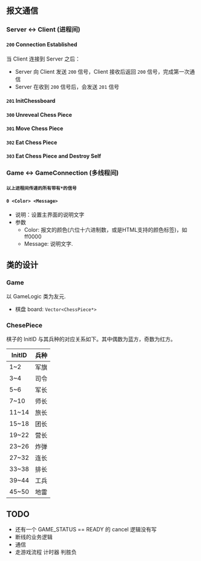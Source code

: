 ## 报文通信

### Server <-> Client (进程间)

#### `200` Connection Established

当 Client 连接到 Server 之后：

+ Server 向 Client 发送 `200` 信号，Client 接收后返回 `200` 信号，完成第一次通信
+ Server 在收到 `200` 信号后，会发送 `201` 信号

#### `201` InitChessboard



#### `300` Unreveal Chess Piece



#### `301` Move Chess Piece



#### `302` Eat Chess Piece



#### `303` Eat Chess Piece and Destroy Self

### Game <-> GameConnection (多线程间)

#### `以上进程间传递的所有带有*的信号`

#### `0 <Color> <Message>`

+ 说明：设置主界面的说明文字
+ 参数
  + Color: 报文的颜色(六位十六进制数，或是HTML支持的颜色标签)，如ff0000
  + Message: 说明文字.

## 类的设计

### Game

以 GameLogic 类为友元.

+ 棋盘 board: `Vector<ChessPiece*>`



### ChesePiece

棋子的 InitID 与其兵种的对应关系如下。其中偶数为蓝方，奇数为红方。

| InitID | 兵种 |
| ------ | ---- |
| 1~2    | 军旗 |
| 3~4    | 司令 |
| 5~6    | 军长 |
| 7~10   | 师长 |
| 11~14  | 旅长 |
| 15~18  | 团长 |
| 19~22  | 营长 |
| 23~26  | 炸弹 |
| 27~32  | 连长 |
| 33~38  | 排长 |
| 39~44  | 工兵 |
| 45~50  | 地雷 |



## TODO

+ 还有一个 GAME_STATUS == READY 的 cancel 逻辑没有写
+ 断线的业务逻辑
+ 通信
+ 走游戏流程 计时器 判胜负